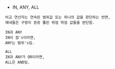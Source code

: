 * IN, ANY, ALL
```
비교 연산자는 연속된 범위값 또는 하나의 값을 판단하는 반면, 
얘네들은 구멍이 쏭쏭 뚫린 뛰엄 뛰엄 값들을 판단함.

IN과 ANY
IN이 점's이라면,  
ANY는 범위's임.

ALL
IN과 ANY가 OR이라면, 
ALL은 AND임.
```
 
